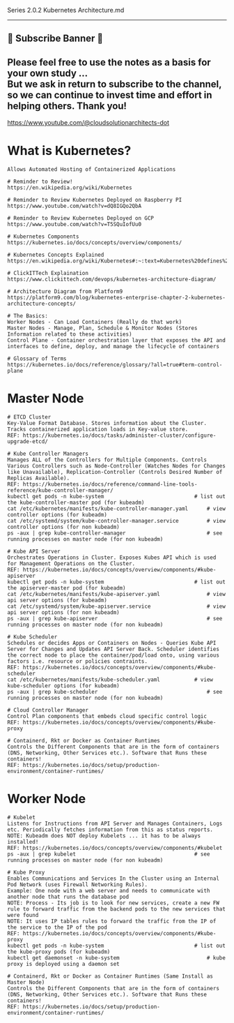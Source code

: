 Series 2.0.2 Kubernetes Architecture.md
***************************************

## 🌟 Subscribe Banner 🌟
## Please feel free to use the notes as a basis for your own study ... <br>But we ask in return to subscribe to the channel, so we can continue to invest time and effort in helping others. Thank you!
https://www.youtube.com/@cloudsolutionarchitects-dot

# What is Kubernetes? 
    Allows Automated Hosting of Containerized Applications

    # Reminder to Review!
    https://en.wikipedia.org/wiki/Kubernetes

    # Reminder to Review Kubernetes Deployed on Raspberry PI
    https://www.youtube.com/watch?v=dQ8IGQo2QbA

    # Reminder to Review Kubernetes Deployed on GCP
    https://www.youtube.com/watch?v=T5SQuIofUu0

    # Kubernetes Components
    https://kubernetes.io/docs/concepts/overview/components/

    # Kubernetes Concepts Explained
    https://en.wikipedia.org/wiki/Kubernetes#:~:text=Kubernetes%20defines%20a%20set%20of%20building%20blocks%20%28%22primitives%22%29%2C,loosely%20coupled%20and%20extensible%20to%20meet%20different%20workloads.

    # ClickITTech Explaination
    https://www.clickittech.com/devops/kubernetes-architecture-diagram/

    # Architecture Diagram from Platform9
    https://platform9.com/blog/kubernetes-enterprise-chapter-2-kubernetes-architecture-concepts/

    # The Basics:
    Worker Nodes - Can Load Containers (Really do that work)
    Master Nodes - Manage, Plan, Schedule & Monitor Nodes (Stores Information related to these activities)
    Control Plane - Container orchestration layer that exposes the API and interfaces to define, deploy, and manage the lifecycle of containers

    # Glossary of Terms
    https://kubernetes.io/docs/reference/glossary/?all=true#term-control-plane

# Master Node

    # ETCD Cluster
    Key-Value Format Database. Stores information about the Cluster. Tracks containerized application loads in Key-value store.
    REF: https://kubernetes.io/docs/tasks/administer-cluster/configure-upgrade-etcd/

    # Kube Controller Managers
    Manages ALL of the Controllers for Multiple Components. Controls Various Controllers such as Node-Controller (Watches Nodes for Changes like Unavailable), Replication-Controller (Controls Desired Number of Replicas Available).
    REF: https://kubernetes.io/docs/reference/command-line-tools-reference/kube-controller-manager/
    kubectl get pods -n kube-system                             # list out the kube-controller-master pod (for kubeadm)
    cat /etc/kubernetes/manifests/kube-controller-manager.yaml      # view controller options (for kubeadm)
    cat /etc/systemd/system/kube-controller-manager.service         # view controller options (for non kubeadm)
    ps -aux | grep kube-controller-manager                          # see running processes on master node (for non kubeadm)

    # Kube API Server
    Orchestrates Operations in Cluster. Exposes Kubes API which is used for Management Operations on the Cluster.
    REF: https://kubernetes.io/docs/concepts/overview/components/#kube-apiserver
    kubectl get pods -n kube-system                             # list out the apiserver-master pod (for kubeadm)
    cat /etc/kubernetes/manifests/kube-apiserver.yaml               # view api server options (for kubeadm)
    cat /etc/systemd/system/kube-apiserver.service                  # view api server options (for non kubeadm)
    ps -aux | grep kube-apiserver                                   # see running processes on master node (for non kubeadm)

    # Kube Scheduler
    Schedules or decides Apps or Containers on Nodes - Queries Kube API Server for Changes and Updates API Server Back. Scheduler identifies the correct node to place the container/pod/load onto, using various factors i.e. resource or policies contraints.
    REF: https://kubernetes.io/docs/concepts/overview/components/#kube-scheduler
    cat /etc/kubernetes/manifests/kube-scheduler.yaml           # view kube-scheduler options (for kubeadm)
    ps -aux | grep kube-scheduler                                   # see running processes on master node (for non kubeadm)

    # Cloud Controller Manager
    Control Plan components that embeds cloud specific control logic
    REF: https://kubernetes.io/docs/concepts/overview/components/#kube-proxy

    # Containerd, Rkt or Docker as Container Runtimes
    Controls the Different Components that are in the form of containers (DNS, Networking, Other Services etc.). Software that Runs these containers!
    REF: https://kubernetes.io/docs/setup/production-environment/container-runtimes/

# Worker Node

    # Kubelet
    Listens for Instructions from API Server and Manages Containers, Logs etc. Periodically fetches information from this as status reports.
    NOTE: Kubeadm does NOT deploy Kubelets ... it has to be always installed!
    REF: https://kubernetes.io/docs/concepts/overview/components/#kubelet
    ps -aux | grep kubelet                                      # see running processes on master node (for non kubeadm)

    # Kube Proxy
    Enables Communications and Services In the Cluster using an Internal Pod Network (uses Firewall Networking Rules).
    Example: One node with a web server and needs to communicate with another node that runs the database pod
    NOTE: Process - Its job is to look for new services, create a new FW rule to forward traffic from the backend pods to the new services that were found
    NOTE: It uses IP tables rules to forward the traffic from the IP of the service to the IP of the pod
    REF: https://kubernetes.io/docs/concepts/overview/components/#kube-proxy
    kubectl get pods -n kube-system                             # list out the kube-proxy pods (for kubeadm)
    kubectl get daemonset -n kube-system                            # kube proxy is deployed using a daemon set

    # Containerd, Rkt or Docker as Container Runtimes (Same Install as Master Node)
    Controls the Different Components that are in the form of containers (DNS, Networking, Other Services etc.). Software that Runs these containers!
    REF: https://kubernetes.io/docs/setup/production-environment/container-runtimes/
